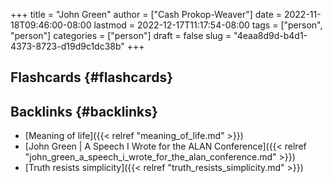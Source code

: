 +++
title = "John Green"
author = ["Cash Prokop-Weaver"]
date = 2022-11-18T09:46:00-08:00
lastmod = 2022-12-17T11:17:54-08:00
tags = ["person", "person"]
categories = ["person"]
draft = false
slug = "4eaa8d9d-b4d1-4373-8723-d19d9c1dc38b"
+++

## Flashcards {#flashcards}


## Backlinks {#backlinks}

-   [Meaning of life]({{< relref "meaning_of_life.md" >}})
-   [John Green | A Speech I Wrote for the ALAN Conference]({{< relref "john_green_a_speech_i_wrote_for_the_alan_conference.md" >}})
-   [Truth resists simplicity]({{< relref "truth_resists_simplicity.md" >}})
